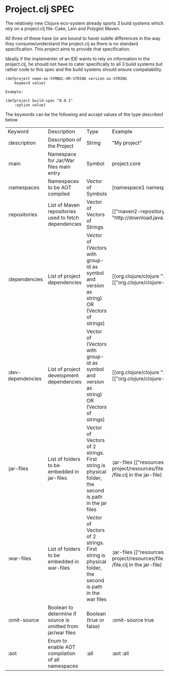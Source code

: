 Project.clj SPEC
================

The relatively new Clojure eco-system already sports 3 build systems which rely
on a project.clj file: Cake, Lein and Polyglot Maven.

All three of these have (or are bound to have) subtle differences in the way they
consume/understand the project.clj as there is no standard specification. This
project aims to provide that specification.

Ideally if the implementer of an IDE wants to rely on information
in the project.clj, he should not have to cater specifically to all 3 build systems
but rather code to this spec and the build systems should ensure compatability.

    (defproject name-as-SYMBOL-OR-STRING version-as-STRING
        keyword value)

    Example:

    (defproject build-spec "0.0.1"
        :option value)

The keywords can be the following and accept values of the type described below


<table>
  <tr>
   <td>Keyword</td>
   <td>Description</td>
   <td>Type</td>
   <td>Example</td>
  </tr>
  <tr>
   <td>:description</td>
   <td>Description of the Project</td>
   <td>String</td>
   <td>"My project"</td>
  </tr>
  <tr>
   <td>:main</td>
   <td>Namespace for Jar/War files main entry</td>
   <td>Symbol</td>
   <td>project.core</td>
  </tr>
  <tr>
   <td>:namespaces</td>
   <td>Namespaces to be AOT compiled</td>
   <td>Vector of Symbols</td>
   <td>[namespace1 namespace2]</td>
  </tr>
  <tr>
   <td>:repositories</td>
   <td>List of Maven repositories used to fetch dependencies</td>
   <td>Vector of Vectors of Strings</td>
   <td>[["maven2-repository.dev.java.net" "http://download.java.net/maven/2/"]]</td>
  </tr>
  <tr>
   <td>:dependencies</td>
   <td>List of project dependencies</td>
   <td>Vector of (Vectors with group-id as symbol and version as string) OR (Vectors of strings)</td>
   <td>[[org.clojure/clojure "1.2.0"]] OR
       [["org.clojure/clojure-1.2.0"]]
   </td>
  </tr>
  <tr>
   <td>:dev-dependencies</td>
   <td>List of project development dependencies</td>
   <td>Vector of (Vectors with group-id as symbol and version as string) OR (Vectors of strings)</td>
   <td>[[org.clojure/clojure "1.2.0"]] OR
       [["org.clojure/clojure-1.2.0"]]
   </td>
  </tr>
  <tr>
   <td>:jar-files</td>
   <td>List of folders to be embedded in jar-files</td>
   <td>Vector of Vectors of 2 strings. First string is physical folder, the second is path in the jar files</td>
   <td>:jar-files [["resources" ""]] (will make project/resources/file.clj appear as /file.clj in the jar-file)</td>
  </tr>
  <tr>
   <td>:war-files</td>
   <td>List of folders to be embedded in war-files</td>
   <td>Vector of Vectors of 2 strings. First string is physical folder, the second is path in the war files</td>
   <td>:jar-files [["resources" ""]] (will make project/resources/file.clj appear as /file.clj in the jar-file)</td>
  </tr>
  <tr>
   <td>:omit-source</td>
   <td>Boolean to determine if source is omitted from jar/war files</td>
   <td>Boolean (true or false)</td>
   <td>:omit-source true</td>
  </tr>
  <tr>
   <td>:aot</td>
   <td>Enum to enable AOT compilation of all namespaces</td>
   <td>:all</td>
   <td>:aot :all</td>
  </tr>


</table>
